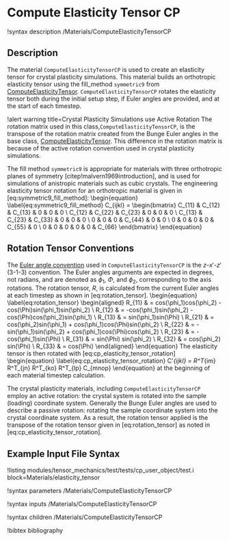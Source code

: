 # Compute Elasticity Tensor CP

!syntax description /Materials/ComputeElasticityTensorCP

## Description

The material `ComputeElasticityTensorCP` is used to create an elasticity tensor for crystal
plasticity simulations.  This material builds an orthotropic elasticity tensor using the fill_method
`symmetric9` from [ComputeElasticityTensor](/ComputeElasticityTensor.md).
`ComputeElasticityTensorCP` rotates the elasticity tensor both during the initial setup step, if
Euler angles are provided, and at the start of each timestep.

!alert warning title=Crystal Plasticity Simulations use Active Rotation
The rotation matrix used in this class,`ComputeElasticityTensorCP`, is the transpose of the rotation matrix created from the Bunge Euler
angles in the base class, [ComputeElasticityTensor](/ComputeElasticityTensor.md). This difference in the rotation matrix is
because of the active rotation convention used in crystal plasticity simulations.

The fill method `symmetric9` is appropriate for materials with three orthotropic planes of symmetry
[citep!malvern1969introduction], and is used for simulations of anistropic materials such as cubic
crystals.  The engineering elasticity tensor notation for an orthotropic material is given in
[eq:symmetric9_fill_method]:
\begin{equation}
\label{eq:symmetric9_fill_method}
C_{ijkl} = \begin{bmatrix}
              C_{11} & C_{12} & C_{13} &      0 &      0 &      0 \\
              C_{12} & C_{22} & C_{23} &      0 &      0 &      0 \\
              C_{13} & C_{23} & C_{33} &      0 &      0 &      0 \\
                   0 &      0 &      0 & C_{44} &      0 &      0 \\
                   0 &      0 &      0 &      0 & C_{55} &      0 \\
                   0 &      0 &      0 &      0 &      0 & C_{66}
              \end{bmatrix}
\end{equation}

## Rotation Tensor Conventions

The [Euler angle convention](http://mathworld.wolfram.com/EulerAngles.html) used in
`ComputeElasticityTensorCP` is the $z$-$x'$-$z'$ (3-1-3) convention.  The Euler angles arguments are
expected in degrees, not radians, and are denoted as $\phi_1$, $\Phi$, and $\phi_2$, corresponding to
the axis rotations.  The rotation tensor, $R$, is calculated from the current Euler angles at each
timestep as shown in [eq:rotation_tensor].
\begin{equation}
\label{eq:rotation_tensor}
  \begin{aligned}
  R_{11} & = cos(\phi_1)cos(\phi_2) - cos(\Phi)sin(\phi_1)sin(\phi_2) \\
  R_{12} & = -cos(\phi_1)sin(\phi_2) - cos(\Phi)cos(\phi_2)sin(\phi_1) \\
  R_{13} & = sin(\phi_1)sin(\Phi) \\
  R_{21} & = cos(\phi_2)sin(\phi_1) + cos(\phi_1)cos(\Phi)sin(\phi_2) \\
  R_{22} & = -sin(\phi_1)sin(\phi_2) + cos(\phi_1)cos(\Phi)cos(\phi_2) \\
  R_{23} & = -cos(\phi_1)sin(\Phi) \\
  R_{31} & = sin(\Phi) sin(\phi_2) \\
  R_{32} & = cos(\phi_2) sin(\Phi) \\
  R_{33} & = cos(\Phi)
  \end{aligned}
\end{equation}
The elasticity tensor is then rotated with [eq:cp_elasticity_tensor_rotation]
\begin{equation}
\label{eq:cp_elasticity_tensor_rotation}
  C'_{ijkl} = R^T_{im} R^T_{jn} R^T_{ko} R^T_{lp} C_{mnop}
\end{equation}
at the beginning of each material timestep calculation.  

The crystal plasticity materials, including `ComputeElasticityTensorCP` employ an active rotation:
the crystal system is rotated into the sample (loading) coordinate system. Generally the Bunge Euler
angles are used to describe a passive rotation: rotating the sample coordinate system into the
crystal coordinate system. As a result, the rotation tensor applied is the transpose of the rotation
tensor given in [eq:rotation_tensor] as noted in [eq:cp_elasticity_tensor_rotation].

## Example Input File Syntax

!listing modules/tensor_mechanics/test/tests/cp_user_object/test.i block=Materials/elasticity_tensor

!syntax parameters /Materials/ComputeElasticityTensorCP

!syntax inputs /Materials/ComputeElasticityTensorCP

!syntax children /Materials/ComputeElasticityTensorCP

!bibtex bibliography
